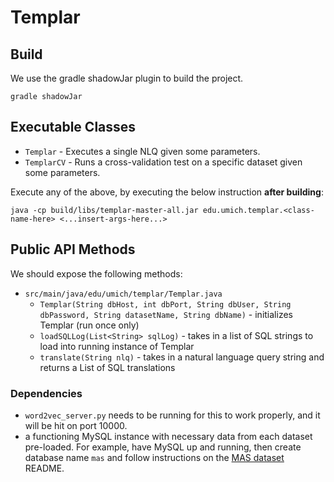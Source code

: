 # Templar

## Build

We use the gradle shadowJar plugin to build the project.
```
gradle shadowJar
```

## Executable Classes

* `Templar` - Executes a single NLQ given some parameters.
* `TemplarCV` - Runs a cross-validation test on a specific dataset given some parameters.

Execute any of the above, by executing the below instruction **after building**:
```
java -cp build/libs/templar-master-all.jar edu.umich.templar.<class-name-here> <...insert-args-here...>
```

## Public API Methods

We should expose the following methods:

* `src/main/java/edu/umich/templar/Templar.java`
  * `Templar(String dbHost, int dbPort, String dbUser, String dbPassword, String datasetName, String dbName)` - initializes Templar (run once only)
  * `loadSQLLog(List<String> sqlLog)` - takes in a list of SQL strings to load into running instance of Templar
  * `translate(String nlq)` - takes in a natural language query string and returns a List<String> of SQL translations

### Dependencies

* `word2vec_server.py` needs to be running for this to work properly, and it will be hit on port 10000.
* a functioning MySQL instance with necessary data from each dataset pre-loaded. For example, have MySQL up and running, then create database name `mas` and follow instructions on the [MAS dataset](data/mas) README.
